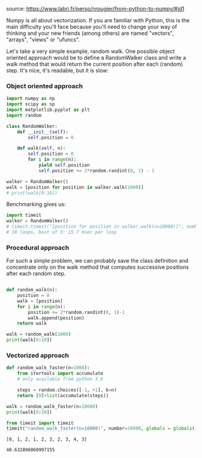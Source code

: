 source: https://www.labri.fr/perso/nrougier/from-python-to-numpy/#id1

Numpy is all about vectorization. If you are familiar with Python, this is the main difficulty you'll face because you'll need to change your way of thinking and your new friends (among others) are named "vectors", "arrays", "views" or "ufuncs".

Let's take a very simple example, random walk. One possible object oriented approach would be to define a RandomWalker class and write a walk method that would return the current position after each (random) step. It's nice, it's readable, but it is slow:


### Object oriented approach



```python
import numpy as np
import scipy as sp
import matplotlib.pyplot as plt
import random
```




```python
class RandomWalker:
    def __init__(self):
        self.position = 0

    def walk(self, n):
        self.position = 0
        for i in range(n):
            yield self.position
            self.position += 2*random.randint(0, 1) - 1

walker = RandomWalker()
walk = [position for position in walker.walk(1000)]
# print(walk[0:10])
```



Benchmarking gives us:


```python
import timeit
walker = RandomWalker()
# timeit.timeit("[position for position in walker.walk(n=10000)]", number=10000)
# 10 loops, best of 3: 15.7 msec per loop
```



### Procedural approach

For such a simple problem, we can probably save the class definition and concentrate only on the walk method that computes successive positions after each random step.

```py

def random_walk(n):
    position = 0
    walk = [position]
    for i in range(n):
        position += 2*random.randint(0, 1)-1
        walk.append(position)
    return walk

walk = random_walk(1000)
print(walk[0:10])

```

### Vectorized approach


```python
def random_walk_faster(n=1000):
    from itertools import accumulate
    # only available from python 3.6

    steps = random.choices([-1, +1], k=n)
    return [0]+list(accumulate(steps))

walk = random_walk_faster(n=10000)
print(walk[0:10])

from timeit import timeit
timeit("random_walk_faster(n=10000)", number=10000, globals = globals())
```

```
[0, 1, 2, 1, 2, 3, 2, 3, 4, 3]
```

```
40.632896060997155
```


